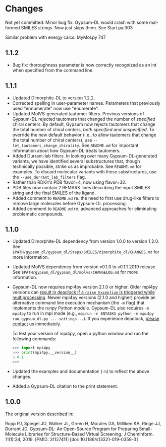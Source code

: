 Changes
=======

Not yet committed: Minor bug fix. Gypsum-DL would crash with some mal-formed SMILES strings. Now just skips them.
See Start.py:303

Similar problem with energy calcs: MyMol.py 747

1.1.2
-----

* Bug fix: thoroughness parameter is now correctly recognized as an int when
  specified from the command line.

1.1.1
-----

* Updated Dimorphite-DL to version 1.2.2.
* Corrected spelling in user-parameter names. Parameters that previously used
  "ennumerate" now use "enumerate".
* Updated MolVS-generated tautomer filters. Previous versions of Gypsum-DL
  rejected tautomers that changed the number of _specified_ chiral centers. By
  default, Gypsum now rejects tautomers that change the total number of chiral
  centers, _both specified and unspecified_. To override the new default
  behavior (i.e., to allow tautomers that change the total number of chiral
  centers), use `--let_tautomers_change_chirality`. See `README.md` for
  important information about how Gypsum-DL treats tautomers.
* Added Durrant-lab filters. In looking over many Gypsum-DL-generated
  variants, we have identified several substructures that, though technically
  possible, strike us as improbable. See `README.md` for examples. To discard
  molecular variants with these substructures, use the
  `--use_durrant_lab_filters` flag.
* Rather than RDKit's PDB flavor=4, now using flavor=32.
* PDB files now contain 2 REMARK lines describing the input SMILES string and
  the final SMILES of the ligand.
* Added comment to `README.md` re. the need to first use drug-like filters to
  remove large molecules before Gypsum-DL processing.
* Added comment to `README.md` re. advanced approaches for eliminating
  problematic compounds.

1.1.0
-----

* Updated Dimorphite-DL dependency from version 1.0.0 to version 1.2.0. See
  `$PATH/gypsum_dl/gypsum_dl/Steps/SMILES/dimorphite_dl/CHANGES.md` for more
  information.
* Updated MolVS dependency from version v0.1.0 to v0.1.1 2019 release. See
  `$PATH/gypsum_dl/gypsum_dl/molvs/CHANGELOG.md` for more information.
* Gypsum-DL now requires mpi4py version 2.1.0 or higher. Older mpi4py versions
  can [result in deadlock if a `raise Exception` is triggered while
  multiprocessing](https://mpi4py.readthedocs.io/en/stable/mpi4py.run.html).
  Newer mpi4py versions (2.1.0 and higher) provide an alternative command line
  execution mechanism (the `-m` flag) that implements the runpy Python module.
  Gypsum-DL also requires `-m mpi4py` to run in mpi mode (e.g., `mpirun -n
  $NTASKS python -m mpi4py run_gypsum_dl.py ...-settings...`). If you
  experience deadlock, [please contact](mailto:durrantj@pitt.edu) us
  immediately.

  To test your version of mpi4py, open a python window and run the following
  commands:

    ```python
    >>> import mpi4py
    >>> print(mpi4py.__version__)
    3.0.1
    >>>
    ```

* Updated the examples and documentation (`-h`) to reflect the above changes.
* Added a Gypsum-DL citation to the print statement.

1.0.0
-----

The original version described in:

Ropp PJ, Spiegel JO, Walker JL, Green H, Morales GA, Milliken KA, Ringe JJ,
Durrant JD. Gypsum-DL: An Open-Source Program for Preparing Small-Molecule
Libraries for Structure-Based Virtual Screening. J Cheminform. 11(1):34, 2019.
[PMID: 31127411] [doi: 10.1186/s13321-019-0358-3]
